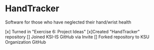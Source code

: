 # HandTracker
Software for those who have neglected their hand/wrist health

[x] Turned in "Exercise 6: Project Ideas"
[x]Created "HandTracker" repository
[] Joined KSI-IS GitHub via Invite
[] Forked repository to KSU Organization GitHub
